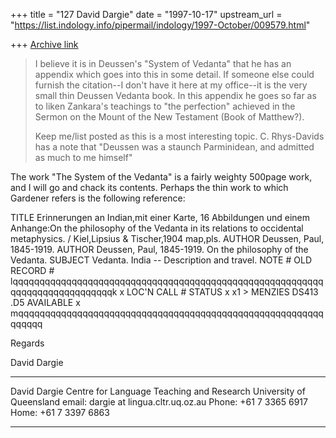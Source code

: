 +++
title = "127 David Dargie"
date = "1997-10-17"
upstream_url = "https://list.indology.info/pipermail/indology/1997-October/009579.html"

+++
[Archive link](https://list.indology.info/pipermail/indology/1997-October/009579.html)

>I believe it is in Deussen's "System of Vedanta" that he has an appendix
>which goes into this in some detail.  If someone else could furnish the
>citation--I don't have it here at my office--it is the very small thin
>Deussen Vedanta book.  In this appendix he goes so far as to liken
>Zankara's teachings to "the perfection" achieved in the Sermon on the
>Mount of the New Testament (Book of Matthew?).
>
>Keep me/list posted as this is a most interesting topic.  C. Rhys-Davids
>has a note that "Deussen was a staunch Parminidean, and admitted as much
>to me himself"

The work "The System of the Vedanta" is a fairly weighty 500page work, and I
will go and chack its contents.  Perhaps the thin work to which Gardener
refers is the following reference:

 TITLE        Erinnerungen an Indian,mit einer Karte, 16 Abbildungen und einem
                Anhange:On the philosophy of the Vedanta in its relations to
                occidental metaphysics. / Kiel,Lipsius & Tischer,1904 map,pls.
 AUTHOR       Deussen, Paul, 1845-1919.
 AUTHOR       Deussen, Paul, 1845-1919. On the philosophy of the Vedanta.
 SUBJECT      Vedanta.
              India -- Description and travel.
 NOTE         #  OLD RECORD  #
lqqqqqqqqqqqqqqqqqqqqqqqqqqqqqqqqqqqqqqqqqqqqqqqqqqqqqqqqqqqqqqqqqqqqqqqqqqqqqk
x    LOC'N                CALL #                    STATUS                    x
x1 > MENZIES              DS413 .D5                 AVAILABLE                 x
mqqqqqqqqqqqqqqqqqqqqqqqqqqqqqqqqqqqqqqqqqqqqqqqqqqqqqqqqqqqqqqq


Regards

David Dargie

*****************************************************************
David Dargie
Centre for Language Teaching and Research
University of Queensland
email: dargie at lingua.cltr.uq.oz.au
Phone: +61 7 3365 6917
Home: +61 7 3397 6863
*****************************************************************



